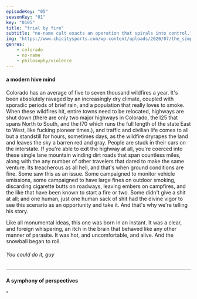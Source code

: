 ```yaml
---
episodeKey: "05"
seasonKey: "01"
key: "0105"
title: "trial by fire"
subtitle: "no-name cult exacts an operation that spirals into control."
img: "https://www.chicitysports.com/wp-content/uploads/2020/07/the_simpsons_couch_a_l.0.jpg"
genres: 
    - colorado
    - no-name
    - philosophy/violence
---
```


#### a modern hive mind

Colorado has an average of five to seven thousand wildfires a year. It's been absolutely ravaged by an increasingly dry climate, coupled with sporadic periods of brief rain, and a population that really loves to smoke. When these wildfires hit, entire towns need to be relocated, highways are shut down (there are only two major highways in Colorado, the I25 that spans North to South, and the I70 which runs the full length of the state East to West, like fucking pioneer times.), and traffic and civilian life comes to all but a standstill for hours, sometimes days, as the wildfire dryrapes the land and leaves the sky a barren red and gray. People are stuck in their cars on the interstate. If you're able to exit the highway at all, you're coerced into these single lane mountain winding dirt roads that span countless miles, along with the any number of other travelers that dared to make the same venture. Its treacherous as all hell, and that's when ground conditions are fine. Some saw this as an issue. Some campaigned to monitor vehicle emissions, some campaigned to have large fines on outdoor smoking, discarding cigarette butts on roadways, leaving embers on campfires, and the like that have been known to start a fire or two. Some didn't give a shit at all; and one human, just one human sack of shit had the divine vigor to see this scenario as an opportunity and take it. And that's why we're telling his story.

Like all monumental ideas, this one was born in an instant. It was a clear, and foreign whispering, an itch in the brain that behaved like any other manner of parasite. It was hot, and uncomfortable, and alive. And the snowball began to roll.

###### You could do it, guy

---

#### A symphony of perspectives

"
